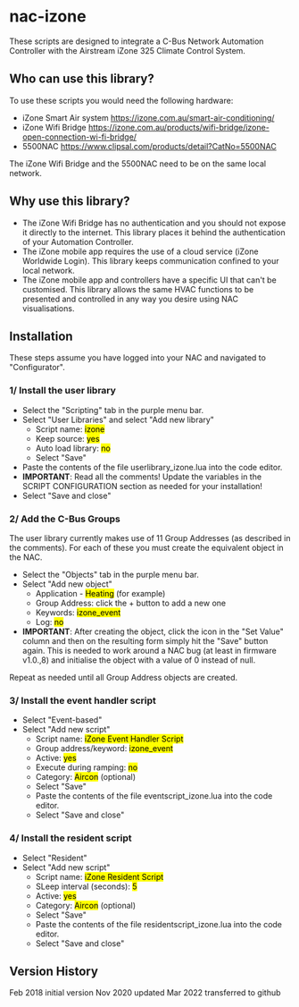 # nac-izone

These scripts are designed to integrate a C-Bus Network Automation Controller with the Airstream iZone 325 Climate Control System.

## Who can use this library?

To use these scripts you would need the following hardware:
* iZone Smart Air system https://izone.com.au/smart-air-conditioning/
* iZone Wifi Bridge https://izone.com.au/products/wifi-bridge/izone-open-connection-wi-fi-bridge/
* 5500NAC https://www.clipsal.com/products/detail?CatNo=5500NAC

The iZone Wifi Bridge and the 5500NAC need to be on the same local network.


## Why use this library?

* The iZone Wifi Bridge has no authentication and you should not expose it directly to the internet. This library places it behind the authentication of your Automation Controller.
* The iZone mobile app requires the use of a cloud service (iZone Worldwide Login).  This library keeps communication confined to your local network.
* The iZone mobile app and controllers have a specific UI that can't be customised.  This library allows the same HVAC functions to be presented and controlled in any way you desire using NAC visualisations.


## Installation

These steps assume you have logged into your NAC and navigated to "Configurator".

### 1/ Install the user library
* Select the "Scripting" tab in the purple menu bar.
* Select "User Libraries" and select "Add new library"
	* Script name: <mark>izone</mark>
	* Keep source: <mark>yes</mark>
	* Auto load library: <mark>no</mark>
	* Select "Save"
* Paste the contents of the file userlibrary_izone.lua into the code editor.
* **IMPORTANT**: Read all the comments!  Update the variables in the SCRIPT CONFIGURATION section as needed for your installation!
* Select "Save and close"

### 2/ Add the C-Bus Groups

The user library currently makes use of 11 Group Addresses (as described in the comments).  For each of these you must create the equivalent object in the NAC.

* Select the "Objects" tab in the purple menu bar.
* Select "Add new object"
	* Application - <mark>Heating</mark> (for example)
	* Group Address: click the + button to add a new one  
	* Keywords: <mark>izone_event</mark>
	* Log: <mark>no</mark>
* **IMPORTANT**: After creating the object, click the icon in the "Set Value" column and then on the resulting form simply hit the "Save" button again.  This is needed to work around a NAC bug (at least in firmware v1.0.,8) and initialise the object with a value of 0 instead of null.

Repeat as needed until all Group Address objects are created.  

### 3/ Install the event handler script
* Select "Event-based"
* Select "Add new script"
	* Script name: <mark>iZone Event Handler Script</mark>
	* Group address/keyword: <mark>izone_event</mark>
	* Active: <mark>yes</mark>
	* Execute during ramping: <mark>no</mark>
	* Category: <mark>Aircon</mark> (optional)
	* Select "Save"
	* Paste the contents of the file eventscript_izone.lua into the code editor.
	* Select "Save and close"

### 4/ Install the resident script
* Select "Resident"
* Select "Add new script"
	* Script name: <mark>iZone Resident Script</mark>
	* SLeep interval (seconds): <mark>5</mark>
	* Active: <mark>yes</mark>
	* Category: <mark>Aircon</mark> (optional)
	* Select "Save"
	* Paste the contents of the file residentscript_izone.lua into the code editor.
	* Select "Save and close"





## Version History

Feb 2018 initial version
Nov 2020 updated
Mar 2022 transferred to github


